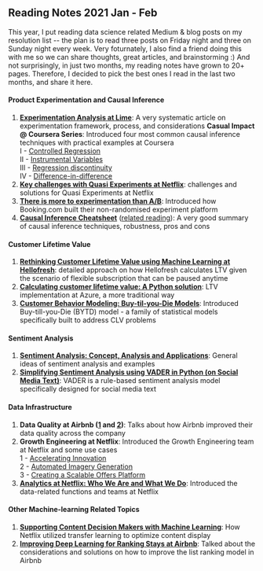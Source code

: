 ## Reading Notes 2021 Jan - Feb

This year, I put reading data science related Medium & blog posts on my resolution list -- the plan is to read three posts on Friday night and three on Sunday night every week. Very foturnately, I also find a friend doing this with me so we can share thoughts, great articles, and brainstorming :) And not surprisingly, in just two months, my reading notes have grown to 20+ pages. Therefore, I decided to pick the best ones I read in the last two months, and share it here.  

#### Product Experimentation and Causal Inference  

1. [**Experimentation Analysis at Lime**](https://medium.com/lime-eng/experimentation-analysis-at-lime-bee846d62dd): A very systematic article on experimentation framework, process, and considerations
**Casual Impact @ Coursera Series**: Introduced four most common causal inference techniques with practical examples at Coursera  
  I - [Controlled Regression](https://medium.com/coursera-engineering/controlled-regression-quantifying-the-impact-of-course-quality-on-learner-retention-31f956bd592a)  
  II - [Instrumental Variables](https://medium.com/coursera-engineering/instrumental-variables-randomized-encouragement-trials-driving-engagement-of-learners-621215e9e3f1)  
  III - [Regression discontinuity](https://medium.com/coursera-engineering/regression-discontinuity-understanding-the-benefit-of-subtitles-on-coursera-dd82bb25a0f1)  
  IV - [Difference-in-difference](https://medium.com/coursera-engineering/analyzing-the-impact-of-course-updates-with-difference-in-differences-9a0704be131c)  
2. [**Key challenges with Quasi Experiments at Netflix**](https://netflixtechblog.com/key-challenges-with-quasi-experiments-at-netflix-89b4f234b852): challenges and solutions for Quasi Experiments at Netflix  
3. [**There is more to experimentation than A/B**](https://booking.ai/theres-more-to-experimentation-than-a-b-223fba846876): Introduced how Booking.com built their non-randomised experiment platform  
4. [**Causal Inference Cheatsheet**](https://towardsdatascience.com/causal-inference-cheat-sheet-for-data-scientists-a1d97b98d515) ([related reading](https://shopify.engineering/using-quasi-experiments-counterfactuals)): A very good summary of causal inference techniques, robustness, pros and cons  

#### Customer Lifetime Value  

1. [**Rethinking Customer Lifetime Value using Machine Learning at Hellofresh**](https://engineering.hellofresh.com/rethinking-customer-lifetime-value-using-machine-learning-at-hellofresh-208f35eadcda): detailed approach on how Hellofresh calculates LTV given the scenario of flexible subscription that can be paused anytime  
2. [**Calculating customer lifetime value: A Python solution**](https://medium.com/data-science-at-microsoft/calculating-customer-lifetime-value-a-python-solution-85aa55754b33): LTV implementation at Azure, a more traditional way  
3. [**Customer Behavior Modeling: Buy-til-you-Die Models**](https://towardsdatascience.com/customer-behavior-modeling-buy-til-you-die-models-6f9580e38cf4): Introduced Buy-till-you-Die (BYTD) model - a family of statistical models specifically built to address CLV problems  

#### Sentiment Analysis  

1. [**Sentiment Analysis: Concept, Analysis and Applications**](https://towardsdatascience.com/sentiment-analysis-concept-analysis-and-applications-6c94d6f58c17): General ideas of sentiment analysis and examples  
2. [**Simplifying Sentiment Analysis using VADER in Python (on Social Media Text)**](https://medium.com/analytics-vidhya/simplifying-social-media-sentiment-analysis-using-vader-in-python-f9e6ec6fc52f): VADER is a rule-based sentiment analysis model specifically designed for social media text  

#### Data Infrastructure  

1. **Data Quality at Airbnb ([1](https://medium.com/airbnb-engineering/data-quality-at-airbnb-e582465f3ef7) and [2](https://medium.com/airbnb-engineering/data-quality-at-airbnb-870d03080469))**: Talks about how Airbnb improved their data quality across the company  
2. **Growth Engineering at Netflix**: Introduced the Growth Engineering team at Netflix and some use cases  
  1 - [Accelerating Innovation](https://netflixtechblog.com/growth-engineering-at-netflix-accelerating-innovation-90eb8e70ce59)  
  2 - [Automated Imagery Generation](https://netflixtechblog.com/growth-engineering-at-netflix-automated-imagery-generation-5a105fd51569)  
  3 - [Creating a Scalable Offers Platform](https://netflixtechblog.com/growth-engineering-at-netflix-creating-a-scalable-offers-platform-69330136dd87)   
3. [**Analytics at Netflix: Who We Are and What We Do**](https://netflixtechblog.com/analytics-at-netflix-who-we-are-and-what-we-do-7d9c08fe6965): Introduced the data-related functions and teams at Netflix  

#### Other Machine-learning Related Topics  

1. [**Supporting Content Decision Makers with Machine Learning**](https://netflixtechblog.com/supporting-content-decision-makers-with-machine-learning-995b7b76006f): How Netflix utilized transfer learning to optimize content display  
2. [**Improving Deep Learning for Ranking Stays at Airbnb**](https://medium.com/airbnb-engineering/improving-deep-learning-for-ranking-stays-at-airbnb-959097638bde): Talked about the considerations and solutions on how to improve the list ranking model in Airbnb   
